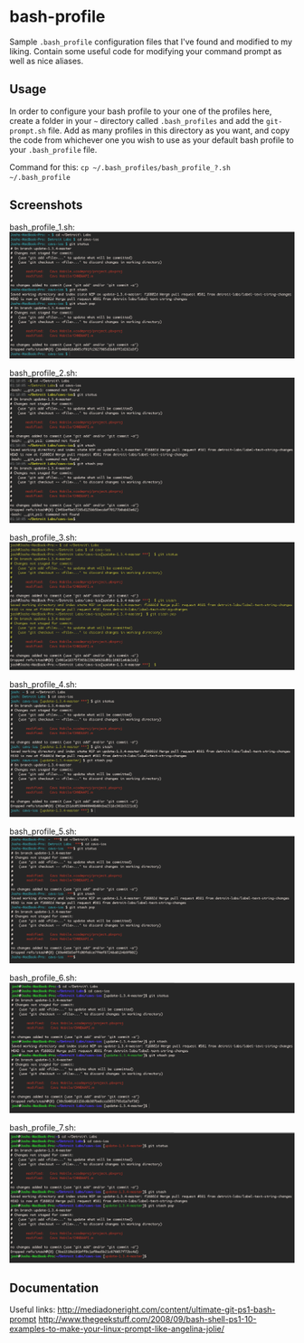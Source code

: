 bash-profile
============

Sample `.bash_profile` configuration files that I've found and modified to my liking. Contain some useful code for modifying your command prompt as well as nice aliases.

## Usage

In order to configure your bash profile to your one of the profiles here, create a folder in your `~` directory called `.bash_profiles` and add the `git-prompt.sh` file. Add as many profiles in this directory as you want, and copy the code from whichever one you wish to use as your default bash profile to your `.bash_profile` file.

Command for this: 
`cp ~/.bash_profiles/bash_profile_?.sh ~/.bash_profile`

## Screenshots

bash_profile_1.sh:
![](/Screenshots/bash_profile_1_screenshot.png)

bash_profile_2.sh:
![](/Screenshots/bash_profile_2_screenshot.png)

bash_profile_3.sh:
![](/Screenshots/bash_profile_3_screenshot.png)

bash_profile_4.sh:
![](/Screenshots/bash_profile_4_screenshot.png)

bash_profile_5.sh:
![](/Screenshots/bash_profile_5_screenshot.png)

bash_profile_6.sh:
![](/Screenshots/bash_profile_6_screenshot.png)

bash_profile_7.sh:
![](/Screenshots/bash_profile_7_screenshot.png)

## Documentation
Useful links:
http://mediadoneright.com/content/ultimate-git-ps1-bash-prompt
http://www.thegeekstuff.com/2008/09/bash-shell-ps1-10-examples-to-make-your-linux-prompt-like-angelina-jolie/